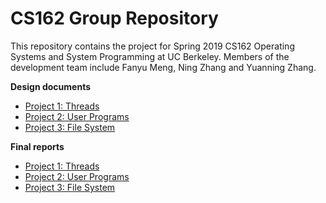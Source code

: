 CS162 Group Repository
======================

This repository contains the project for Spring 2019 CS162 Operating Systems and System Programming at UC Berkeley. Members of the development team include Fanyu Meng, Ning Zhang and Yuanning Zhang.

**Design documents**

* [Project 1: Threads](doc/project1.md)
* [Project 2: User Programs](doc/project2.md)
* [Project 3: File System](doc/project3.md)

**Final reports**

* [Project 1: Threads](reports/project1.md)
* [Project 2: User Programs](reports/project2.md)
* [Project 3: File System](reports/project3.md)
